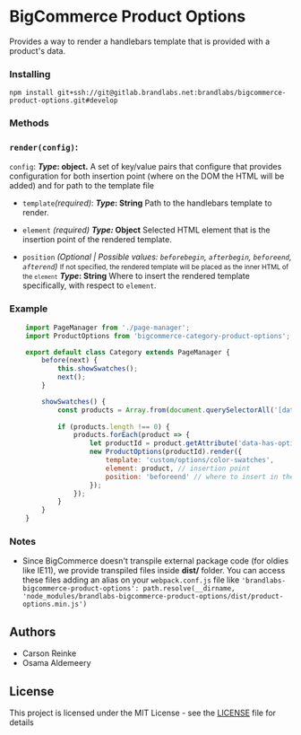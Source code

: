 
# BigCommerce Product Options

Provides a way to render a handlebars template that is provided with a product's data.

### Installing

`npm install git+ssh://git@gitlab.brandlabs.net:brandlabs/bigcommerce-product-options.git#develop`

### Methods

### `render(config)`:
`config`:
***Type*: object.**
A set of key/value pairs that configure that provides configuration for both insertion point (where on the DOM the HTML will be added) and for path to the template file

  - `template`*(required)*:
  ***Type*: String**
  Path to the handlebars template to render.
      
 - `element` *(required)*
  ***Type:* Object**
  Selected HTML element that is the insertion point of the rendered template. 
  
 - `position` *(Optional | Possible values: `beforebegin`, `afterbegin`, `beforeend`, `afterend`)*
  <small>If not specified, the rendered template will be placed as the inner HTML of the `element`</small>
  ***Type*: String**
  Where to insert the rendered template specifically, with respect to `element`.
  
### Example

```javascript
    import PageManager from './page-manager';
    import ProductOptions from 'bigcommerce-category-product-options';

    export default class Category extends PageManager {
        before(next) {
            this.showSwatches();
            next();
        }

        showSwatches() {
            const products = Array.from(document.querySelectorAll('[data-has-options]'));
            
            if (products.length !== 0) {
                products.forEach(product => {
                    let productId = product.getAttribute('data-has-options');
                    new ProductOptions(productId).render({
                        template: 'custom/options/color-swatches',
                        element: product, // insertion point
                        position: 'beforeend' // where to insert in the insertion point (optional).
                    });
                });
            }
        }
    }
```

### Notes
- Since BigCommerce doesn't transpile external package code (for oldies like IE11), we provide transpiled files inside __dist/__ folder. You can access these files adding an alias on your `webpack.conf.js` file like `'brandlabs-bigcommerce-product-options': path.resolve(__dirname, 'node_modules/brandlabs-bigcommerce-product-options/dist/product-options.min.js')`

## Authors
* Carson Reinke
* Osama Aldemeery

## License

This project is licensed under the MIT License - see the [LICENSE](LICENSE) file for details
